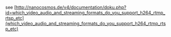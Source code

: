 see [http://nanocosmos.de/v4/documentation/doku.php?id=which_video_audio_and_streaming_formats_do_you_support_h264_rtmp_rtsp_etc](which_video_audio_and_streaming_formats_do_you_support_h264_rtmp_rtsp_etc)
